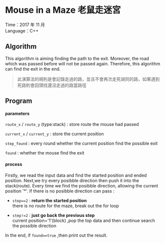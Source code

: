 # Mouse in a Maze 老鼠走迷宮

Time：2017 年 11 月  
Language：C++

## Algorithm
This algorithm is aiming finding the path to the exit. Moreover, the road which was passed before will not be passed again. 
Therefore, this algorithm can find the exit in the end.  
> 此演算法的規則是會記錄走過的路，並且不會再次走死胡同的路，如果遇到死路則會回頭找還沒走過的路當路徑

## Program
#### parameters  
`route_x` / `route_y` (type:stack) : store route the mouse had passed  

`current_x` / `current_y` : store the current position  

`step_found` : every round whether the current position find the possible exit  

`found` : whether the mouse find the exit  

#### process
Firstly, we read the input data and find the started position and ended position. 
Next,we try every posibble direction then push it into the stack(route).
Every time we find the posibble direction, allowing the current position '\*'.
If there is no posibble direction can pass :  
* `step==2` : **return the started position**  
there is no route for the maze, break out the for loop  

* `step!=2` : **just go back the previous step**  
current position='1'(block) ,pop the top data and then continue search the possible direction  

In the end, if `found==true` ,then print out the result.  
